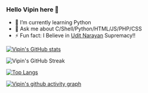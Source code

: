 ### Hello Vipin here 👋
- 🌱 I’m currently learning Python
- 💬 Ask me about C/Shell/Python/HTML/JS/PHP/CSS
- ⚡ Fun fact: I Believe in [Udit Narayan](https://open.spotify.com/playlist/37i9dQZF1DWWW2TUg6EljY) Supremacy!!

[![Vipin's GitHub stats](https://github-readme-stats.vercel.app/api?username=Vipin22875&count_private=true&include_all_commits=true&show_icons=true&theme=radical)](https://github.com/Vipin22875/github-readme-stats)

![Vipin's GitHub Streak](https://github-readme-streak-stats.herokuapp.com/?user=Vipin22875&theme=highcontrast&include_all_commits=true&currStreakNum=2FD3EB&fire=pink&sideLabels=F00&date_format=[Y.]n.j&ring=ff0036&border=ee1442&fire=febd02)

[![Top Langs](https://github-readme-stats.vercel.app/api/top-langs/?username=Vipin22875&layout=compact&theme=highcontrast)](https://github.com/Vipin22875/github-readme-stats)


[![Vipin's github activity graph](https://activity-graph.herokuapp.com/graph?username=Vipin22875&theme=xcode)](https://github.com/Vipin22875/github-readme-activity-graph)


